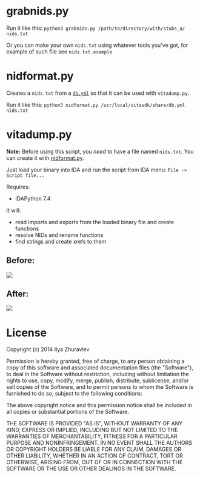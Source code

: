 # grabnids.py

Run it like this: `python3 grabnids.py /path/to/directory/with/stubs_a/ nids.txt`

Or you can make your own `nids.txt` using whatever tools you've got, for example of such file see `nids.txt.example`

# nidformat.py

Creates a `nids.txt` from a [`db.yml`](https://github.com/vitasdk/vita-headers/blob/master/db.yml) so that it can be used with `vitadump.py`.

Run it like this: `python3 nidformat.py /usr/local/vitasdk/share/db.yml nids.txt`

# vitadump.py

**Note:** Before using this script, you *need* to have a file named `nids.txt`. You can create it with [nidformat.py](#nidformatpy).

Just load your binary into IDA and run the script from IDA menu: `File -> Script file...`

Requires:

* IDAPython 7.4

It will:

* read imports and exports from the loaded binary file and create functions
* resolve NIDs and rename functions
* find strings and create xrefs to them

## Before:
![](https://i.imgur.com/XYWiwRR.png)

## After:
![](https://i.imgur.com/c7FUcgV.png)

# License

Copyright (c) 2014 Ilya Zhuravlev

Permission is hereby granted, free of charge, to any person obtaining a copy
of this software and associated documentation files (the "Software"), to deal
in the Software without restriction, including without limitation the rights
to use, copy, modify, merge, publish, distribute, sublicense, and/or sell
copies of the Software, and to permit persons to whom the Software is
furnished to do so, subject to the following conditions:

The above copyright notice and this permission notice shall be included in
all copies or substantial portions of the Software.

THE SOFTWARE IS PROVIDED "AS IS", WITHOUT WARRANTY OF ANY KIND, EXPRESS OR
IMPLIED, INCLUDING BUT NOT LIMITED TO THE WARRANTIES OF MERCHANTABILITY,
FITNESS FOR A PARTICULAR PURPOSE AND NONINFRINGEMENT. IN NO EVENT SHALL THE
AUTHORS OR COPYRIGHT HOLDERS BE LIABLE FOR ANY CLAIM, DAMAGES OR OTHER
LIABILITY, WHETHER IN AN ACTION OF CONTRACT, TORT OR OTHERWISE, ARISING FROM,
OUT OF OR IN CONNECTION WITH THE SOFTWARE OR THE USE OR OTHER DEALINGS IN
THE SOFTWARE.
